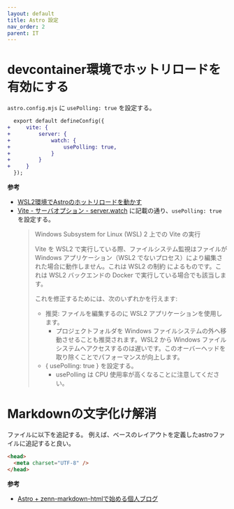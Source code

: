 ```yaml
---
layout: default
title: Astro 設定
nav_order: 2
parent: IT
---
```


# devcontainer環境でホットリロードを有効にする

`astro.config.mjs` に `usePolling: true` を設定する。

```diff
  export default defineConfig({
+     vite: {
+         server: {
+             watch: {
+                 usePolling: true,
+             }
+         }
+     }
  });
```

**参考**
- [WSL2環境でAstroのホットリロードを動かす](https://szk302.dev/posts/WSL2%E7%92%B0%E5%A2%83%E3%81%A7Astro%E3%81%AE%E3%83%9B%E3%83%83%E3%83%88%E3%83%AA%E3%83%AD%E3%83%BC%E3%83%89%E3%82%92%E5%8B%95%E3%81%8B%E3%81%99/)
- [Vite - サーバオプション - server.watch](https://ja.vitejs.dev/config/server-options.html#server-watch) に記載の通り、`usePolling: true` を設定する。
    > Windows Subsystem for Linux (WSL) 2 上での Vite の実行
    > 
    > Vite を WSL2 で実行している際、ファイルシステム監視はファイルが Windows アプリケーション（WSL2 でないプロセス）により編集された場合に動作しません。これは WSL2 の制約 によるものです。これは WSL2 バックエンドの Docker で実行している場合でも該当します。
    > 
    > これを修正するためには、次のいずれかを行えます:
    > 
    > - 推奨: ファイルを編集するのに WSL2 アプリケーションを使用します。  
    >   - プロジェクトフォルダを Windows ファイルシステムの外へ移動させることも推奨されます。WSL2 から Windows ファイルシステムへアクセスするのは遅いです。このオーバーヘッドを取り除くことでパフォーマンスが向上します。  
    > - { usePolling: true } を設定する。  
    >   - usePolling は CPU 使用率が高くなることに注意してください。

# Markdownの文字化け解消

ファイルに以下を追記する。
例えば、ベースのレイアウトを定義したastroファイルに追記すると良い。

```md
<head>
  <meta charset="UTF-8" />
</head>
```

**参考**
- [Astro + zenn-markdown-htmlで始める個人ブログ](https://zenn.dev/jy8752/articles/0b842e7f380fb8#markdown%E3%81%AE%E6%96%87%E5%AD%97%E5%8C%96%E3%81%91%E5%AF%BE%E5%BF%9C)

